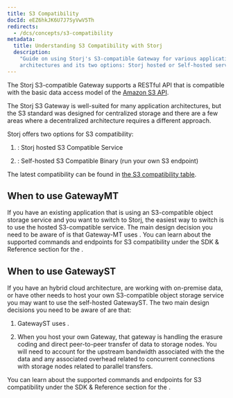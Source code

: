 ```yaml
---
title: S3 Compatibility
docId: eEZ6hkJK6U7J7SyVwV5Th
redirects:
  - /dcs/concepts/s3-compatibility
metadata:
  title: Understanding S3 Compatibility with Storj
  description:
    "Guide on using Storj's S3-compatible Gateway for various application
    architectures and its two options: Storj hosted or Self-hosted services."
---
```


The Storj S3-compatible Gateway supports a RESTful API that is compatible with the basic data access model of the [Amazon S3 API](http://docs.aws.amazon.com/AmazonS3/latest/API/APIRest.html).

The Storj S3 Gateway is well-suited for many application architectures, but the S3 standard was designed for centralized storage and there are a few areas where a decentralized architecture requires a different approach.

Storj offers two options for S3 compatibility:

1.  [](docId:yYCzPT8HHcbEZZMvfoCFa): Storj hosted S3 Compatible Service

2.  [](docId:EGM8O-1xt2Az03eBWT8Rf): Self-hosted S3 Compatible Binary (run your own S3 endpoint)

The latest compatibility can be found in [the S3 compatibility table](docId:eZ4caegh9queuQuaazoo).

## When to use GatewayMT

If you have an existing application that is using an S3-compatible object storage service and you want to switch to Storj, the easiest way to switch is to use the hosted S3-compatible service. The main design decision you need to be aware of is that Gateway-MT uses [](docId:hf2uumViqYvS1oq8TYbeW). You can learn about the supported commands and endpoints for S3 compatibility under the SDK & Reference section for the [](docId:yYCzPT8HHcbEZZMvfoCFa).

## When to use GatewayST

If you have an hybrid cloud architecture, are working with on-premise data, or have other needs to host your own S3-compatible object storage service you may want to use the self-hosted GatewayST. The two main design decisions you need to be aware of are that:

1.  GatewayST uses [](docId:Pksf8d0TCLY2tBgXeT18d).

2.  When you host your own Gateway, that gateway is handling the erasure coding and direct peer-to-peer transfer of data to storage nodes. You will need to account for the upstream bandwidth associated with the [](docId:CBMEVO2vA2lDZ_BVuZ9aP) the data and any associated overhead related to concurrent connections with storage nodes related to parallel transfers.

You can learn about the supported commands and endpoints for S3 compatibility under the SDK & Reference section for the [](docId:yYCzPT8HHcbEZZMvfoCFa).
